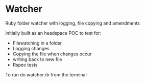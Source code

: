 # Watcher
Ruby folder watcher with logging, file copying and amendments

Initially built as an headspace POC to test for:

* Filewatching in a folder
* Logging changes
* Copying the file when changes occur
* writing back to new file
* Rspec tests

To run do watcher.rb from the terminal
